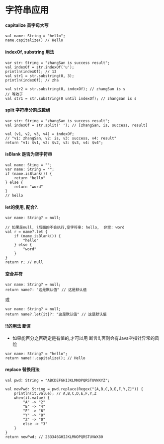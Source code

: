 # 字符串应用

#### capitalize 首字母大写

```
val name: String = "hello";
name.capitalize() // Hello
```

#### indexOf, substring 用法
```
var str: String = "zhangSan is success result";
val indexOf = str.indexOf('u');
println(indexOf); // 13
val str1 = str.substring(0, 3);
println(indexOf); // zha

val str2 = str.substring(0, indexOf); // zhangSan is s
// 等效于
val str1 = str.substring(0 until indexOf); // zhangSan is s

```

#### split 字符串分割成数组
```
var str: String = "zhangSan is success result";
val indexOf = str.split(' '); // [zhangSan, is, success, result]

val (v1, v2, v3, v4) = indexOf;
// "v1: zhangSan, v2: is, v3: success, v4: result"
return "v1: $v1, v2: $v2, v3: $v3, v4: $v4";
```

#### isBlank 是否为空字符串
```
val name: Sting = "";
var name: String = "";
if (name.isBlank()) {
    return "hello"
} else {
    return "word"
}
// hello
```

#### let的使用, 配合?.
```
var name: String? = null;

// 如果是null, ?后面的不会执行,空字符串: hello,  非空: word
val r = name?.let {
    if (name.isBlank()) {
        "hello"
    } else {
        "word"
    }
}
return r; // null
```

#### 空合并符
```
var name: String? = null;
return name?: "这是默认值" // 这是默认值
```
或
```
var name: String? = null;
return name?.let{it}?: "这是默认值" // 这是默认值
```

#### !!的用法 断言
- 如果能百分之百确定是有值的,才可以用 断言!!,否则会有Java空指针异常的风险

```
var name: String? = "hello";
return name!!.capitalize(); // Hello
```

#### replace 替换用法
```
val pwd: String = "ABCDEFGHIJKLMNOPQRSTUVWXYZ";

val newPwd: String = pwd.replace(Regex("[A,B,C,D,E,F,Y,Z]")) {
    println(it.value); // A,B,C,D,E,F,Y,Z
    when(it.value) {
        "A" -> "2"
        "E" -> "4"
        "F" -> "6"
        "Y" -> "8"
        "Z" -> "0"
        else -> "3"
    }
}
return newPwd; // 233346GHIJKLMNOPQRSTUVWX80
```
